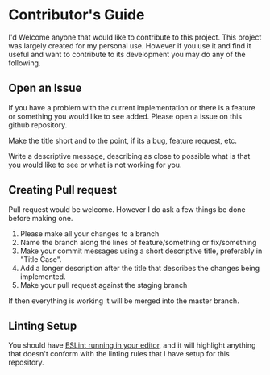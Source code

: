 # Contributor's Guide

I'd Welcome anyone that would like to contribute to this project. This project
was largely created for my personal use. However if you use it and find it
useful and want to contribute to its development you may do any of the
following.

## Open an Issue

If you have a problem with the current implementation or there is a feature or
something you would like to see added. Please open a issue on this github
repository.

Make the title short and to the point, if its a bug, feature request, etc.

Write a descriptive message, describing as close to possible what is that you
would like to see or what is not working for you.

## Creating Pull request

Pull request would be welcome. However I do ask a few things be done before
making one.

1. Please make all your changes to a branch
2. Name the branch along the lines of feature/something or fix/something
2. Make your commit messages using a short descriptive title, preferably in
  "Title Case".
3. Add a longer description after the title that describes the changes being
  implemented.
5. Make your pull request against the staging branch

If then everything is working it will be merged into the master branch.

## Linting Setup

You should have [ESLint running in your editor][1], and it will highlight
anything that doesn't conform with the linting rules that I have setup for this
repository.

[1]: http://eslint.org/docs/user-guide/integrations.html "Eslint"
